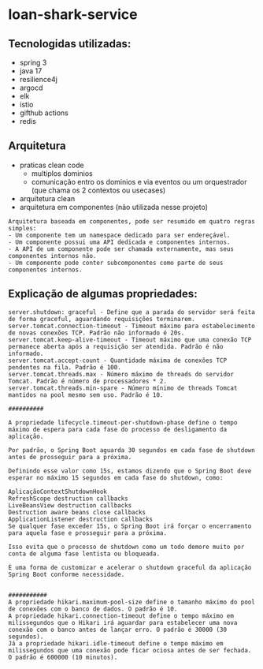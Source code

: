 # loan-shark-service
## Tecnologidas utilizadas:
 - spring 3
 - java 17
 - resilience4j
 - argocd
 - elk
 - istio
 - gifthub actions
 - redis

## Arquitetura
 - praticas clean code
   - multiplos dominios
   - comunicação entro os dominios e via eventos ou um orquestrador (que chama os 2 contextos ou usecases)
 - arquitetura clean
 - arquitetura em componentes (não utilizada nesse projeto)
```
Arquitetura baseada em componentes, pode ser resumido em quatro regras simples:
- Um componente tem um namespace dedicado para ser endereçável.
- Um componente possui uma API dedicada e componentes internos.
- A API de um componente pode ser chamada externamente, mas seus componentes internos não.
- Um componente pode conter subcomponentes como parte de seus componentes internos.
```
  
## Explicação de algumas propriedades:
```
server.shutdown: graceful - Define que a parada do servidor será feita de forma graceful, aguardando requisições terminarem.
server.tomcat.connection-timeout - Timeout máximo para estabelecimento de novas conexões TCP. Padrão não informado é 20s.
server.tomcat.keep-alive-timeout - Timeout máximo que uma conexão TCP permanece aberta após a requisição ser atendida. Padrão é não informado.
server.tomcat.accept-count - Quantidade máxima de conexões TCP pendentes na fila. Padrão é 100.
server.tomcat.threads.max - Número máximo de threads do servidor Tomcat. Padrão é número de processadores * 2.
server.tomcat.threads.min-spare - Número mínimo de threads Tomcat mantidos na pool mesmo sem uso. Padrão é 10.

##########

A propriedade lifecycle.timeout-per-shutdown-phase define o tempo máximo de espera para cada fase do processo de desligamento da aplicação.

Por padrão, o Spring Boot aguarda 30 segundos em cada fase de shutdown antes de prosseguir para a próxima.

Definindo esse valor como 15s, estamos dizendo que o Spring Boot deve esperar no máximo 15 segundos em cada fase do shutdown, como:

AplicaçãoContextShutdownHook
RefreshScope destruction callbacks
LiveBeansView destruction callbacks
Destruction aware beans close callbacks
ApplicationListener destruction callbacks
Se qualquer fase exceder 15s, o Spring Boot irá forçar o encerramento para aquela fase e prosseguir para a próxima.

Isso evita que o processo de shutdown como um todo demore muito por conta de alguma fase lentista ou bloqueada.

É uma forma de customizar e acelerar o shutdown graceful da aplicação Spring Boot conforme necessidade.


###########
A propriedade hikari.maximum-pool-size define o tamanho máximo do pool de conexões com o banco de dados. O padrão é 10.
A propriedade hikari.connection-timeout define o tempo máximo em milissegundos que o Hikari irá aguardar para estabelecer uma nova conexão com o banco antes de lançar erro. O padrão é 30000 (30 segundos).
Já a propriedade hikari.idle-timeout define o tempo máximo em milissegundos que uma conexão pode ficar ociosa antes de ser fechada. O padrão é 600000 (10 minutos).
```


